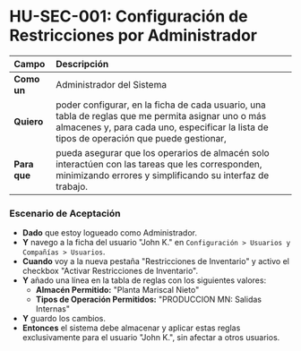 # HU-SEC-001: Configuración de Restricciones por Administrador

| Campo | Descripción |
| :--- | :--- |
| **Como un** | Administrador del Sistema |
| **Quiero** | poder configurar, en la ficha de cada usuario, una tabla de reglas que me permita asignar uno o más almacenes y, para cada uno, especificar la lista de tipos de operación que puede gestionar, |
| **Para que** | pueda asegurar que los operarios de almacén solo interactúen con las tareas que les corresponden, minimizando errores y simplificando su interfaz de trabajo. |

### Escenario de Aceptación

*   **Dado** que estoy logueado como Administrador.
*   **Y** navego a la ficha del usuario "John K." en `Configuración > Usuarios y Compañías > Usuarios`.
*   **Cuando** voy a la nueva pestaña "Restricciones de Inventario" y activo el checkbox "Activar Restricciones de Inventario".
*   **Y** añado una línea en la tabla de reglas con los siguientes valores:
    *   **Almacén Permitido:** "Planta Mariscal Nieto"
    *   **Tipos de Operación Permitidos:** "PRODUCCION MN: Salidas Internas"
*   **Y** guardo los cambios.
*   **Entonces** el sistema debe almacenar y aplicar estas reglas exclusivamente para el usuario "John K.", sin afectar a otros usuarios.

